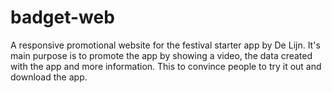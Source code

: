 # badget-web
A responsive promotional website for the festival starter app by De Lijn. It's main purpose is to promote the app by showing a video, the data created with the app and more information. This to convince people to try it out and download the app.
